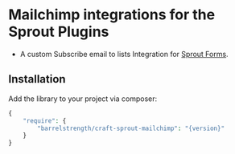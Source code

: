 # Mailchimp integrations for the Sprout Plugins

- A custom Subscribe email to lists Integration for [Sprout Forms](https://github.com/barrelstrength/craft-sprout-forms).

## Installation

Add the library to your project via composer:

``` php
{
    "require": {
        "barrelstrength/craft-sprout-mailchimp": "{version}"
    }
}
```